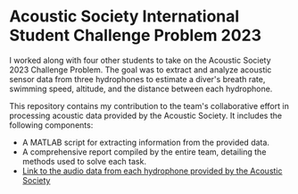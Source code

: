 # Acoustic Society International Student Challenge Problem 2023
I worked along with four other students to take on the Acoustic Society 2023 Challenge Problem. The goal was to extract and analyze acoustic sensor data from three hydrophones to estimate a diver's breath rate, swimming speed, altitude, and the distance between each hydrophone.

This repository contains my contribution to the team's collaborative effort in processing acoustic data provided by the Acoustic Society. It includes the following components:

- A MATLAB script for extracting information from the provided data.
- A comprehensive report compiled by the entire team, detailing the methods used to solve each task.
- [Link to the audio data from each hydrophone provided by the Acoustic Society](https://acousticstoday.org/iscpasp2023)


